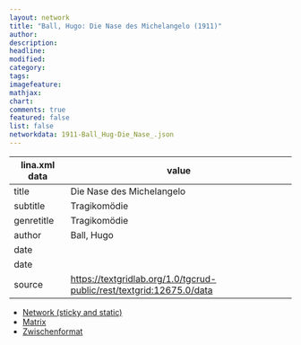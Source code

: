 ```yaml
---
layout: network
title: "Ball, Hugo: Die Nase des Michelangelo (1911)"
author:
description:
headline:
modified:
category:
tags:
imagefeature: 
mathjax: 
chart: 
comments: true
featured: false
list: false
networkdata: 1911-Ball_Hug-Die_Nase_.json
---
```

lina.xml data  | value
------------- | -------------
title|Die Nase des Michelangelo
subtitle|Tragikomödie
genretitle|Tragikomödie
author|Ball, Hugo
date|
date|
source|https://textgridlab.org/1.0/tgcrud-public/rest/textgrid:12675.0/data


* [Network (sticky and static)](/network75)
* [Matrix](/matrix75)
* [Zwischenformat](/lina75 )
